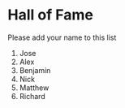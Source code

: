 # Hall of Fame
Please add your name to this list

1. Jose
2. Alex
3. Benjamin
4. Nick
5. Matthew
6. Richard

